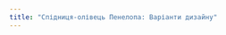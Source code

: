 ```yaml
---
title: "Спідниця-олівець Пенелопа: Варіанти дизайну"
---
```


<PatternOptions pattern='penelope' />
